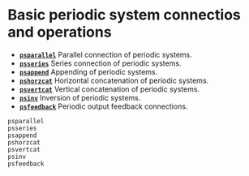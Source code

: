# Basic periodic system connectios and operations

* **[`psparallel`](@ref)** Parallel connection of periodic systems.
* **[`psseries`](@ref)**   Series connection of periodic systems.
* **[`psappend`](@ref)**   Appending of periodic systems.
* **[`pshorzcat`](@ref)**  Horizontal concatenation of periodic systems.
* **[`psvertcat`](@ref)**  Vertical concatenation of periodic systems.
* **[`psinv`](@ref)**  Inversion of periodic systems.
* **[`psfeedback`](@ref)**  Periodic output feedback connections.


```@docs
psparallel
psseries
psappend
pshorzcat
psvertcat
psinv
psfeedback
```
